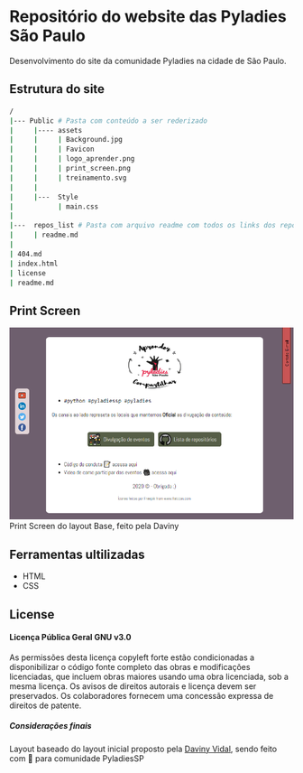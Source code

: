# Repositório do website das Pyladies São Paulo

Desenvolvimento do site da comunidade Pyladies na cidade de São Paulo.



## Estrutura do site
```bash
/
|--- Public # Pasta com conteúdo a ser rederizado
|     |---- assets
|     |     | Background.jpg
|     |     | Favicon
|     |     | logo_aprender.png
|     |     | print_screen.png
|     |     | treinamento.svg
|     | 
|     |---  Style
|           | main.css
|       
|---  repos_list # Pasta com arquivo readme com todos os links dos repositórios 
|     | readme.md
|
| 404.md
| index.html
| license
| readme.md 
```

## Print Screen


![Print Screen](./public/assets/print_screen.png)
 Print Screen do layout Base, feito pela Daviny


## Ferramentas ultilizadas

* HTML
* CSS
  
## License

#### Licença Pública Geral GNU v3.0

As permissões desta licença copyleft forte estão condicionadas a disponibilizar o código fonte completo das obras e modificações licenciadas, que incluem obras maiores usando uma obra licenciada, sob a mesma licença. Os avisos de direitos autorais e licença devem ser preservados. Os colaboradores fornecem uma concessão expressa de direitos de patente.

##### Considerações finais
Layout baseado do layout inicial proposto pela
[Daviny Vidal](http://davinyvidal.github.io), sendo feito com 💜 para comunidade PyladiesSP